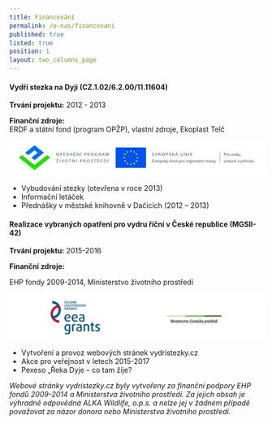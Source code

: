 ```yaml
---
title: Financování
permalink: /o-nas/financovani
published: true
listed: true
position: 1
layout: two_columns_page
---
```

#### Vydří stezka na Dyji (CZ.1.02/6.2.00/11.11604)

**Trvání projektu:** 2012 - 2013

**Finanční zdroje:**  
ERDF a státní fond (program OPŽP), vlastní zdroje, Ekoplast Telč

![](/uploads/Banner_OPZP_ERDF_CMYK.jpg)

* Vybudování stezky (otevřena v roce 2013)
* Informační letáček
* Přednášky v městské knihovně v Dačicích (2012 – 2013)

#### Realizace vybraných opatření pro vydru říční v České republice (MGSII-42)

**Trvání projektu:** 2015-2016

**Finanční zdroje:**  

EHP fondy 2009-2014, Ministerstvo životního prostředí

![](/uploads/logoMGS_610.jpg)

* Vytvoření a provoz webových stránek vydristezky.cz
* Akce pro veřejnost v letech 2015-2017
* Pexeso „Řeka Dyje – co tam žije?

*Webové stránky vydristezky.cz byly vytvořeny za finanční podpory EHP
fondů 2009-2014 a Ministerstva životního prostředí. Za jejich obsah je
výhradně odpovědná ALKA Wildlife, o.p.s. a nelze jej v žádném případě
považovat za názor donora nebo Ministerstva životního prostředí.*

